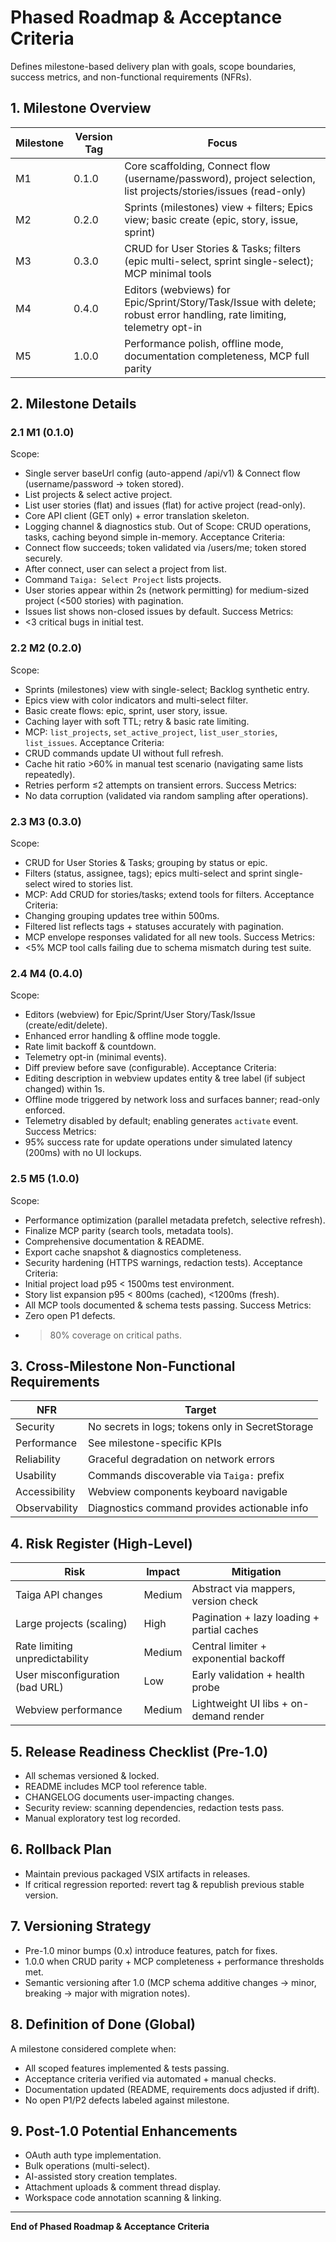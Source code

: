 # Phased Roadmap & Acceptance Criteria

Defines milestone-based delivery plan with goals, scope boundaries, success metrics, and non-functional requirements (NFRs).

## 1. Milestone Overview
| Milestone | Version Tag | Focus |
|-----------|-------------|-------|
| M1 | 0.1.0 | Core scaffolding, Connect flow (username/password), project selection, list projects/stories/issues (read-only) |
| M2 | 0.2.0 | Sprints (milestones) view + filters; Epics view; basic create (epic, story, issue, sprint) |
| M3 | 0.3.0 | CRUD for User Stories & Tasks; filters (epic multi-select, sprint single-select); MCP minimal tools |
| M4 | 0.4.0 | Editors (webviews) for Epic/Sprint/Story/Task/Issue with delete; robust error handling, rate limiting, telemetry opt-in |
| M5 | 1.0.0 | Performance polish, offline mode, documentation completeness, MCP full parity |

## 2. Milestone Details
### 2.1 M1 (0.1.0)
Scope:
- Single server baseUrl config (auto-append /api/v1) & Connect flow (username/password → token stored).
- List projects & select active project.
- List user stories (flat) and issues (flat) for active project (read-only).
- Core API client (GET only) + error translation skeleton.
- Logging channel & diagnostics stub.
Out of Scope: CRUD operations, tasks, caching beyond simple in-memory.
Acceptance Criteria:
- Connect flow succeeds; token validated via /users/me; token stored securely.
- After connect, user can select a project from list.
- Command `Taiga: Select Project` lists projects.
- User stories appear within 2s (network permitting) for medium-sized project (<500 stories) with pagination.
- Issues list shows non-closed issues by default.
Success Metrics:
- <3 critical bugs in initial test.

### 2.2 M2 (0.2.0)
Scope:
- Sprints (milestones) view with single-select; Backlog synthetic entry.
- Epics view with color indicators and multi-select filter.
- Basic create flows: epic, sprint, user story, issue.
- Caching layer with soft TTL; retry & basic rate limiting.
- MCP: `list_projects`, `set_active_project`, `list_user_stories`, `list_issues`.
Acceptance Criteria:
- CRUD commands update UI without full refresh.
- Cache hit ratio >60% in manual test scenario (navigating same lists repeatedly).
- Retries perform ≤2 attempts on transient errors.
Success Metrics:
- No data corruption (validated via random sampling after operations).

### 2.3 M3 (0.3.0)
Scope:
- CRUD for User Stories & Tasks; grouping by status or epic.
- Filters (status, assignee, tags); epics multi-select and sprint single-select wired to stories list.
- MCP: Add CRUD for stories/tasks; extend tools for filters.
Acceptance Criteria:
- Changing grouping updates tree within 500ms.
- Filtered list reflects tags + statuses accurately with pagination.
- MCP envelope responses validated for all new tools.
Success Metrics:
- <5% MCP tool calls failing due to schema mismatch during test suite.

### 2.4 M4 (0.4.0)
Scope:
- Editors (webview) for Epic/Sprint/User Story/Task/Issue (create/edit/delete).
- Enhanced error handling & offline mode toggle.
- Rate limit backoff & countdown.
- Telemetry opt-in (minimal events).
- Diff preview before save (configurable).
Acceptance Criteria:
- Editing description in webview updates entity & tree label (if subject changed) within 1s.
- Offline mode triggered by network loss and surfaces banner; read-only enforced.
- Telemetry disabled by default; enabling generates `activate` event.
Success Metrics:
- 95% success rate for update operations under simulated latency (200ms) with no UI lockups.

### 2.5 M5 (1.0.0)
Scope:
- Performance optimization (parallel metadata prefetch, selective refresh).
- Finalize MCP parity (search tools, metadata tools).
- Comprehensive documentation & README.
- Export cache snapshot & diagnostics completeness.
- Security hardening (HTTPS warnings, redaction tests).
Acceptance Criteria:
- Initial project load p95 < 1500ms test environment.
- Story list expansion p95 < 800ms (cached), <1200ms (fresh).
- All MCP tools documented & schema tests passing.
Success Metrics:
- Zero open P1 defects.
- >80% coverage on critical paths.

## 3. Cross-Milestone Non-Functional Requirements
| NFR | Target |
|-----|--------|
| Security | No secrets in logs; tokens only in SecretStorage |
| Performance | See milestone-specific KPIs |
| Reliability | Graceful degradation on network errors |
| Usability | Commands discoverable via `Taiga:` prefix |
| Accessibility | Webview components keyboard navigable |
| Observability | Diagnostics command provides actionable info |

## 4. Risk Register (High-Level)
| Risk | Impact | Mitigation |
|------|--------|------------|
| Taiga API changes | Medium | Abstract via mappers, version check |
| Large projects (scaling) | High | Pagination + lazy loading + partial caches |
| Rate limiting unpredictability | Medium | Central limiter + exponential backoff |
| User misconfiguration (bad URL) | Low | Early validation + health probe |
| Webview performance | Medium | Lightweight UI libs + on-demand render |

## 5. Release Readiness Checklist (Pre-1.0)
- All schemas versioned & locked.
- README includes MCP tool reference table.
- CHANGELOG documents user-impacting changes.
- Security review: scanning dependencies, redaction tests pass.
- Manual exploratory test log recorded.

## 6. Rollback Plan
- Maintain previous packaged VSIX artifacts in releases.
- If critical regression reported: revert tag & republish previous stable version.

## 7. Versioning Strategy
- Pre-1.0 minor bumps (0.x) introduce features, patch for fixes.
- 1.0.0 when CRUD parity + MCP completeness + performance thresholds met.
- Semantic versioning after 1.0 (MCP schema additive changes → minor, breaking → major with migration notes).

## 8. Definition of Done (Global)
A milestone considered complete when:
- All scoped features implemented & tests passing.
- Acceptance criteria verified via automated + manual checks.
- Documentation updated (README, requirements docs adjusted if drift).
- No open P1/P2 defects labeled against milestone.

## 9. Post-1.0 Potential Enhancements
- OAuth auth type implementation.
- Bulk operations (multi-select).
- AI-assisted story creation templates.
- Attachment uploads & comment thread display.
- Workspace code annotation scanning & linking.

---
**End of Phased Roadmap & Acceptance Criteria**
